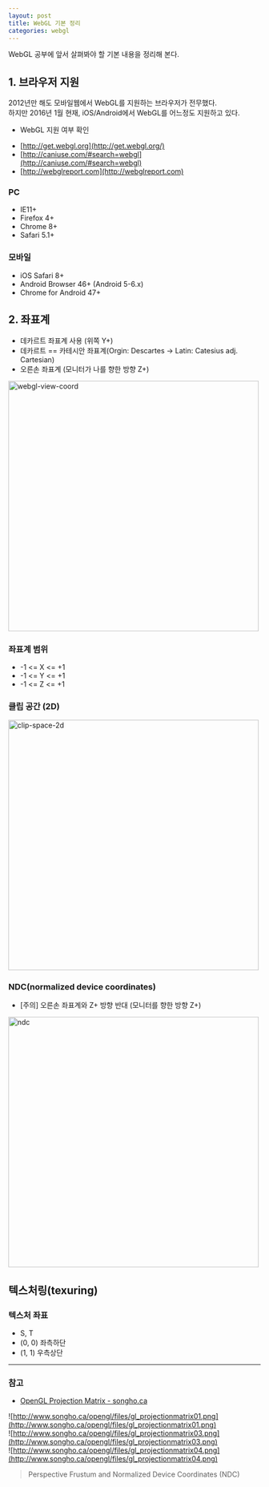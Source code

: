 ```yaml
---
layout: post
title: WebGL 기본 정리
categories: webgl
---
```


WebGL 공부에 앞서 살펴봐야 할 기본 내용을 정리해 본다.

## 1. 브라우저 지원
2012년만 해도 모바일웹에서 WebGL를 지원하는 브라우저가 전무했다.  
하지만 2016년 1월 현재, iOS/Android에서 WebGL를 어느정도 지원하고 있다.

* WebGL 지원 여부 확인 
 - [http://get.webgl.org](http://get.webgl.org/)
 - [http://caniuse.com/#search=webgl](http://caniuse.com/#search=webgl)
 - [http://webglreport.com](http://webglreport.com)

### PC
 - IE11+
 - Firefox 4+
 - Chrome 8+
 - Safari 5.1+

### 모바일
 - iOS Safari 8+
 - Android Browser 46+ (Android 5-6.x)
 - Chrome for Android 47+

## 2. 좌표계
- 데카르트 좌표계 사용 (위쪽 Y+)  
- 데카르트 == 카테시안 좌표계(Orgin: Descartes -> Latin: Catesius adj. Cartesian)
- 오른손 좌표계 (모니터가 나를 향한 방향 Z+) 
 
<img width="500" alt="webgl-view-coord" src="https://cloud.githubusercontent.com/assets/6646861/12256982/908e8ff2-b945-11e5-8aa6-36b37dee8ea8.png">

### 좌표계 범위
- -1 <= X <= +1
- -1 <= Y <= +1
- -1 <= Z <= +1

### 클립 공간 (2D)
<img width="500" alt="clip-space-2d" src="https://cloud.githubusercontent.com/assets/6646861/12261818/f054ba1c-b966-11e5-90a3-2e76e3dc2569.png">

### NDC(normalized device coordinates)
- [주의] 오른손 좌표계와 Z+ 방향 반대 (모니터를 향한 방향 Z+)  

<img width="500" alt="ndc" src="https://cloud.githubusercontent.com/assets/6646861/12261817/f02ced98-b966-11e5-905c-5a2378397ed6.png">

## 텍스처링(texuring)

### 텍스처 좌표
- S, T
- (0, 0) 좌측하단
- (1, 1) 우측상단

---

### 참고
- [OpenGL Projection Matrix - songho.ca](http://www.songho.ca/opengl/gl_projectionmatrix.html)

![http://www.songho.ca/opengl/files/gl_projectionmatrix01.png](http://www.songho.ca/opengl/files/gl_projectionmatrix01.png)  
![http://www.songho.ca/opengl/files/gl_projectionmatrix03.png](http://www.songho.ca/opengl/files/gl_projectionmatrix03.png)  
![http://www.songho.ca/opengl/files/gl_projectionmatrix04.png](http://www.songho.ca/opengl/files/gl_projectionmatrix04.png)
> Perspective Frustum and Normalized Device Coordinates (NDC)  

